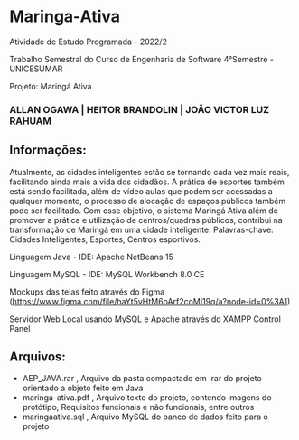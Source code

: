 # Maringa-Ativa
Atividade de Estudo Programada - 2022/2

Trabalho Semestral do Curso de Engenharia de Software 4°Semestre - UNICESUMAR

Projeto: Maringá Ativa

### ALLAN OGAWA | HEITOR BRANDOLIN | JOÃO VICTOR LUZ RAHUAM
## Informações:
Atualmente, as cidades inteligentes estão se tornando cada vez mais reais, facilitando ainda mais a vida dos cidadãos. A prática de esportes também está sendo facilitada, além de vídeo aulas que podem ser acessadas a qualquer momento, o processo de alocação de espaços públicos também pode ser facilitado. Com esse objetivo, o sistema Maringá Ativa além de promover a prática e utilização de centros/quadras públicos, contribui na transformação de Maringá em uma cidade inteligente.
Palavras-chave: Cidades Inteligentes, Esportes, Centros esportivos.

Linguagem Java - IDE: Apache NetBeans 15

Linguagem MySQL - IDE: MySQL Workbench 8.0 CE

Mockups das telas feito através do Figma (https://www.figma.com/file/haYt5vHtM6oArf2coMI19q/a?node-id=0%3A1)

Servidor Web Local usando MySQL e Apache através do XAMPP Control Panel

## Arquivos:
- AEP_JAVA.rar , Arquivo da pasta compactado em .rar do projeto orientado a objeto feito em Java
- maringa-ativa.pdf , Arquivo texto do projeto, contendo imagens do protótipo, Requisitos funcionais e não funcionais, entre outros
- maringaativa.sql , Arquivo MySQL do banco de dados feito para o projeto
